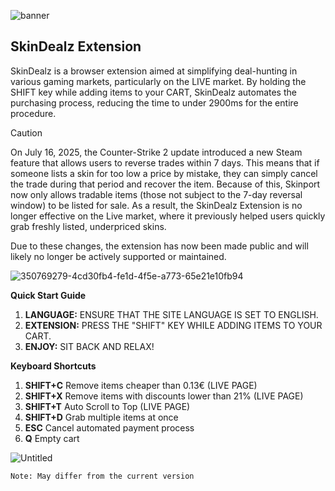 

![banner](https://github.com/user-attachments/assets/5458e50f-7375-4232-9c84-5ef6684f7402)




## SkinDealz Extension

SkinDealz is a browser extension aimed at simplifying deal-hunting in various gaming markets, particularly on the LIVE market. By holding the SHIFT key while adding items to your CART, SkinDealz automates the purchasing process, reducing the time to under 2900ms for the entire procedure.

> [!CAUTION]
> On July 16, 2025, the Counter-Strike 2 update introduced a new Steam feature that allows users to reverse trades within 7 days. This means that if someone lists a skin for too low a price by mistake, they can simply cancel the trade during that period and recover the item.  Because of this, Skinport now only allows tradable items (those not subject to the 7-day reversal window) to be listed for sale. As a result, the SkinDealz Extension is no longer effective on the Live market, where it previously helped users quickly grab freshly listed, underpriced skins.
>
>Due to these changes, the extension has now been made public and will likely no longer be actively supported or maintained.


![350769279-4cd30fb4-fe1d-4f5e-a773-65e21e10fb94](https://github.com/user-attachments/assets/042e0ded-e83c-4bcc-a749-62fdae448d5d)


**Quick Start Guide**  
1. **LANGUAGE:** ENSURE THAT THE SITE LANGUAGE IS SET TO ENGLISH.  
2. **EXTENSION:** PRESS THE "SHIFT" KEY WHILE ADDING ITEMS TO YOUR CART.  
3. **ENJOY:** SIT BACK AND RELAX!  

**Keyboard Shortcuts**  
1. **SHIFT+C** Remove items cheaper than 0.13€ (LIVE PAGE)  
2. **SHIFT+X** Remove items with discounts lower than 21% (LIVE PAGE)  
3. **SHIFT+T** Auto Scroll to Top (LIVE PAGE)
4. **SHIFT+D** Grab multiple items at once
5. **ESC** Cancel automated payment process
6. **Q** Empty cart  

![Untitled](https://github.com/user-attachments/assets/23e25ba4-73e6-44af-86e4-67fdd0bd03e3)


```
Note: May differ from the current version
```
